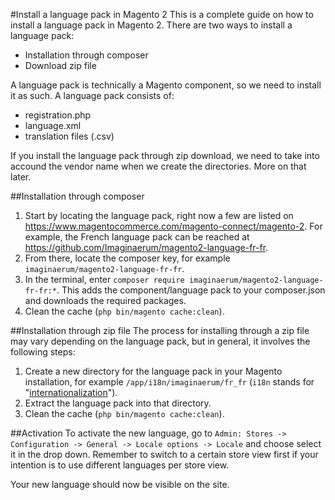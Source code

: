 #Install a language pack in Magento 2
This is a complete guide on how to install a language pack in Magento 2. There are two ways to install a language pack:

* Installation through composer
* Download zip file

A language pack is technically a Magento component, so we need to install it as such. A language pack consists of:

* registration.php
* language.xml
* translation files (.csv)

If you install the language pack through zip download, we need to take into accound the vendor name when we create the directories. More on that later.

##Installation through composer

1. Start by locating the language pack, right now a few are listed on https://www.magentocommerce.com/magento-connect/magento-2. For example, the French language pack can be reached at https://github.com/Imaginaerum/magento2-language-fr-fr. 
2. From there, locate the composer key, for example `imaginaerum/magento2-language-fr-fr`. 
3. In the terminal, enter `composer require imaginaerum/magento2-language-fr-fr:*`. This adds the component/language pack to your composer.json and downloads the required packages.
4. Clean the cache (`php bin/magento cache:clean`).

##Installation through zip file
The process for installing through a zip file may vary depending on the language pack, but in general, it involves the following steps:

1. Create a new directory for the language pack in your Magento installation, for example `/app/i18n/imaginaerum/fr_fr` (`i18n` stands for "<a href="https://en.wikipedia.org/wiki/Internationalization_and_localization">internationalization</a>").
2. Extract the language pack into that directory.
3. Clean the cache (`php bin/magento cache:clean`).

##Activation
To activate the new language, go to `Admin: Stores -> Configuration -> General -> Locale options -> Locale` and choose select it in the drop down. Remember to switch to a certain store view first if your intention is to use different languages per store view.

Your new language should now be visible on the site.
